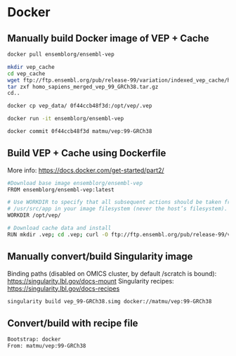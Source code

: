 # Docker

## Manually build Docker image of VEP + Cache

```bash
docker pull ensemblorg/ensembl-vep

mkdir vep_cache
cd vep_cache
wget ftp://ftp.ensembl.org/pub/release-99/variation/indexed_vep_cache/homo_sapiens_merged_vep_99_GRCh38.tar.gz
tar zxf homo_sapiens_merged_vep_99_GRCh38.tar.gz
cd..

docker cp vep_data/ 0f44ccb48f3d:/opt/vep/.vep

docker run -it ensemblorg/ensembl-vep

docker commit 0f44ccb48f3d matmu/vep:99-GRCh38
```

## Build VEP + Cache using Dockerfile

More info: https://docs.docker.com/get-started/part2/

```bash
#Download base image ensemblorg/ensembl-vep
FROM ensemblorg/ensembl-vep:latest

# Use WORKDIR to specify that all subsequent actions should be taken from the directory 
# /usr/src/app in your image filesystem (never the host’s filesystem).
WORKDIR /opt/vep/

# Download cache data and install
RUN mkdir .vep; cd .vep; curl -O ftp://ftp.ensembl.org/pub/release-99/variation/vep/homo_sapiens_vep_99_GRCh38.tar.gz && tar xzf homo_sapiens_vep_99_GRCh38.tar.gz && rm homo_sapiens_vep_99_GRCh38.tar.gz
```



## Manually convert/build Singularity image

Binding paths (disabled on OMICS cluster, by default /scratch is bound): https://singularity.lbl.gov/docs-mount
Singularity recipes: https://singularity.lbl.gov/docs-recipes

```bash
singularity build vep_99-GRCh38.simg docker://matmu/vep:99-GRCh38
```


## Convert/build with recipe file

```bash
Bootstrap: docker
From: matmu/vep:99-GRCh38



```
